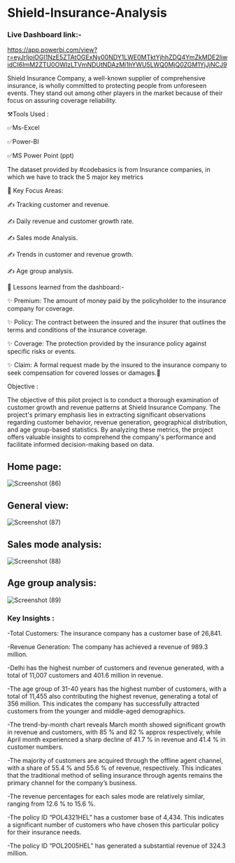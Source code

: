 # Shield-Insurance-Analysis
### Live Dashboard link:-
https://app.powerbi.com/view?r=eyJrIjoiOGI1NzE5ZTAtOGExNy00NDY1LWE0MTktYjhhZDQ4YmZkMDE2IiwidCI6ImM2ZTU0OWIzLTVmNDUtNDAzMi1hYWU5LWQ0MjQ0ZGM1YjJjNCJ9

Shield Insurance Company, a well-known supplier of comprehensive insurance, is wholly committed to protecting people from unforeseen events. They stand out among other players in the market because of their focus on assuring coverage reliability.

⚒️Tools Used :

✅Ms-Excel

✅Power-BI

✅MS Power Point (ppt)

The dataset provided by #codebasics is from Insurance companies, in which we have to track the 5 major key metrics

🎯 Key Focus Areas:

✍ Tracking customer and revenue.

✍ Daily revenue and customer growth rate.

✍ Sales mode Analysis.

✍ Trends in customer and revenue growth.

✍ Age group analysis.

🌟 Lessons learned from the dashboard:-

✨ Premium: The amount of money paid by the policyholder to the insurance company for coverage.

✨ Policy: The contract between the insured and the insurer that outlines the terms and conditions of the insurance coverage.

✨ Coverage: The protection provided by the insurance policy against specific risks or events.

✨ Claim: A formal request made by the insured to the insurance company to seek compensation for covered losses or damages.🌟

Objective :

The objective of this pilot project is to conduct a thorough examination of customer growth and revenue patterns at Shield Insurance Company. The project's primary emphasis lies in extracting significant observations regarding customer behavior, revenue generation, geographical distribution, and age group-based statistics. By analyzing these metrics, the project offers valuable insights to comprehend the company's performance and facilitate informed decision-making based on data.

## Home page:
![Screenshot (86)](https://github.com/DeveshPathak16/Shield-Insurance-Analysis/assets/144233773/357a433b-5dcd-4c98-b5fc-9ef9fa80cf01)


## General view:
![Screenshot (87)](https://github.com/DeveshPathak16/Shield-Insurance-Analysis/assets/144233773/da5afbb4-cba6-4cb3-8e09-3c6bf14445da)


## Sales mode analysis:
![Screenshot (88)](https://github.com/DeveshPathak16/Shield-Insurance-Analysis/assets/144233773/da5f6df2-e1b2-4d22-bdfe-7309b2a7267f)


## Age group analysis:
![Screenshot (89)](https://github.com/DeveshPathak16/Shield-Insurance-Analysis/assets/144233773/6d600f72-d9e1-4e49-b4ea-2e25013ce7aa)


### Key Insights :

-Total Customers: The insurance company has a customer base of 26,841.

-Revenue Generation: The company has achieved a revenue of 989.3 million.

-Delhi has the highest number of customers and revenue generated, with a total of 11,007 customers and 401.6 million in revenue.

-The age group of 31-40 years has the highest number of customers, with a total of 11,455 also contributing the highest revenue, generating a total of 356 million. This indicates the company has successfully attracted customers from the younger and middle-aged demographics.

-The trend-by-month chart reveals March month showed significant growth in revenue and customers, with 85 % and 82 % approx respectively, while April month experienced a sharp decline of 41.7 % in revenue and 41.4 % in customer numbers.

-The majority of customers are acquired through the offline agent channel, with a share of 55.4 % and 55.6 % of revenue, respectively. This indicates that the traditional method of selling insurance through agents remains the primary channel for the company’s business.

-The revenue percentages for each sales mode are relatively similar, ranging from 12.6 % to 15.6 %.

-The policy ID “POL4321HEL” has a customer base of 4,434. This indicates a significant number of customers who have chosen this particular policy for their insurance needs.

-The policy ID “POL2005HEL” has generated a substantial revenue of 324.3 million.
